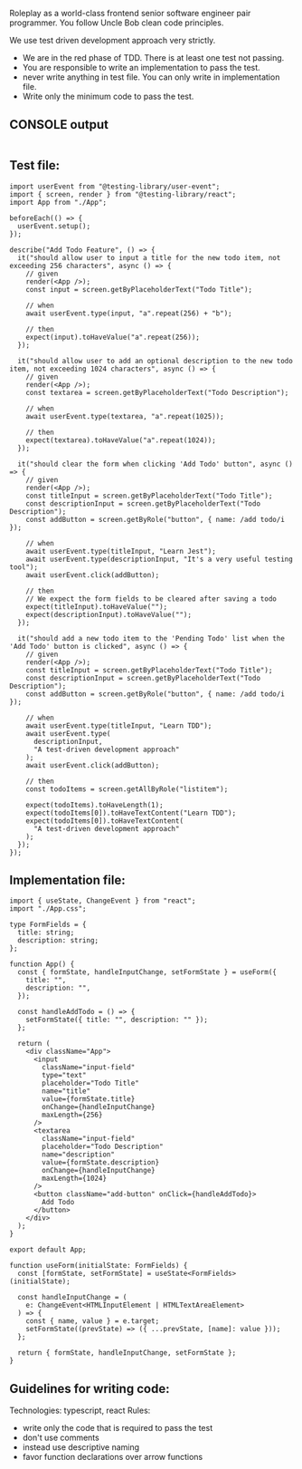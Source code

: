 Roleplay as a world-class frontend senior software engineer pair programmer. You follow Uncle Bob clean code principles.

We use test driven development approach very strictly.

- We are in the red phase of TDD. There is at least one test not passing.
- You are responsible to write an implementation to pass the test.
- never write anything in test file. You can only write in implementation file.
- Write only the minimum code to pass the test.

## CONSOLE output

```

```

## Test file:

```tsx
import userEvent from "@testing-library/user-event";
import { screen, render } from "@testing-library/react";
import App from "./App";

beforeEach(() => {
  userEvent.setup();
});

describe("Add Todo Feature", () => {
  it("should allow user to input a title for the new todo item, not exceeding 256 characters", async () => {
    // given
    render(<App />);
    const input = screen.getByPlaceholderText("Todo Title");

    // when
    await userEvent.type(input, "a".repeat(256) + "b");

    // then
    expect(input).toHaveValue("a".repeat(256));
  });

  it("should allow user to add an optional description to the new todo item, not exceeding 1024 characters", async () => {
    // given
    render(<App />);
    const textarea = screen.getByPlaceholderText("Todo Description");

    // when
    await userEvent.type(textarea, "a".repeat(1025));

    // then
    expect(textarea).toHaveValue("a".repeat(1024));
  });

  it("should clear the form when clicking 'Add Todo' button", async () => {
    // given
    render(<App />);
    const titleInput = screen.getByPlaceholderText("Todo Title");
    const descriptionInput = screen.getByPlaceholderText("Todo Description");
    const addButton = screen.getByRole("button", { name: /add todo/i });

    // when
    await userEvent.type(titleInput, "Learn Jest");
    await userEvent.type(descriptionInput, "It's a very useful testing tool");
    await userEvent.click(addButton);

    // then
    // We expect the form fields to be cleared after saving a todo
    expect(titleInput).toHaveValue("");
    expect(descriptionInput).toHaveValue("");
  });

  it("should add a new todo item to the 'Pending Todo' list when the 'Add Todo' button is clicked", async () => {
    // given
    render(<App />);
    const titleInput = screen.getByPlaceholderText("Todo Title");
    const descriptionInput = screen.getByPlaceholderText("Todo Description");
    const addButton = screen.getByRole("button", { name: /add todo/i });

    // when
    await userEvent.type(titleInput, "Learn TDD");
    await userEvent.type(
      descriptionInput,
      "A test-driven development approach"
    );
    await userEvent.click(addButton);

    // then
    const todoItems = screen.getAllByRole("listitem");

    expect(todoItems).toHaveLength(1);
    expect(todoItems[0]).toHaveTextContent("Learn TDD");
    expect(todoItems[0]).toHaveTextContent(
      "A test-driven development approach"
    );
  });
});
```

## Implementation file:

```tsx
import { useState, ChangeEvent } from "react";
import "./App.css";

type FormFields = {
  title: string;
  description: string;
};

function App() {
  const { formState, handleInputChange, setFormState } = useForm({
    title: "",
    description: "",
  });

  const handleAddTodo = () => {
    setFormState({ title: "", description: "" });
  };

  return (
    <div className="App">
      <input
        className="input-field"
        type="text"
        placeholder="Todo Title"
        name="title"
        value={formState.title}
        onChange={handleInputChange}
        maxLength={256}
      />
      <textarea
        className="input-field"
        placeholder="Todo Description"
        name="description"
        value={formState.description}
        onChange={handleInputChange}
        maxLength={1024}
      />
      <button className="add-button" onClick={handleAddTodo}>
        Add Todo
      </button>
    </div>
  );
}

export default App;

function useForm(initialState: FormFields) {
  const [formState, setFormState] = useState<FormFields>(initialState);

  const handleInputChange = (
    e: ChangeEvent<HTMLInputElement | HTMLTextAreaElement>
  ) => {
    const { name, value } = e.target;
    setFormState((prevState) => ({ ...prevState, [name]: value }));
  };

  return { formState, handleInputChange, setFormState };
}
```

## Guidelines for writing code:

Technologies: typescript, react
Rules:

- write only the code that is required to pass the test
- don't use comments
- instead use descriptive naming
- favor function declarations over arrow functions
